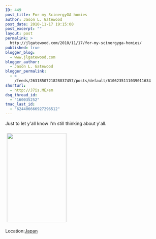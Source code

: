 ```yaml
---
ID: 449
post_title: For my ScinergyGA homies
author: Jason L. Gatewood
post_date: 2010-11-17 19:15:00
post_excerpt: ""
layout: post
permalink: >
  http://jlgatewood.com/2010/11/17/for-my-scinergyga-homies/
published: true
blogger_blog:
  - www.jlgatewood.com
blogger_author:
  - Jason L. Gatewood
blogger_permalink:
  - >
    /feeds/2631850721828837457/posts/default/6106235111039011634
shorturl:
  - http://J7is.ME/em
dsq_thread_id:
  - "160035252"
tmac_last_id:
  - "624406666927296512"
---
```

Just to let y'all know I'm still thinking about y'all.<br /><br /><a href="http://www.flickr.com/photos/13198911@N00/5182809199/"><img style="margin: 5px;" src="http://www.jlgatewood.com/wp-content/uploads/2011/03/5182809199_a64755b6b7_m.jpg" border="0" alt="" width="187" height="281" /></a><br /><p>Location:<a href="http://maps.google.com/maps?q=Japan%4035.186775%2C136.963848&z=10">Japan</a></p>